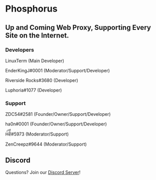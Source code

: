 # Phosphorus
## Up and Coming Web Proxy, Supporting Every Site on the Internet.

### Developers
LinuxTerm (Main Developer)

EnderKingJ#0001 (Moderator/Support/Developer)

Riverside Rocks#3680 (Developer)

Luphoria#1077 (Developer)

### Support

ZDC54#2581 (Founder/Owner/Support/Developer)

ha0n#0001 (Founder/Owner/Support/Developer)

H̍͞͠e͆̾̈́#5973 (Moderator/Support)

ZenCreepz#9644 (Moderator/Support)

## Discord

Questions? Join our [Discord Server](https://discord.gg/3SkmJNhqtC)!
